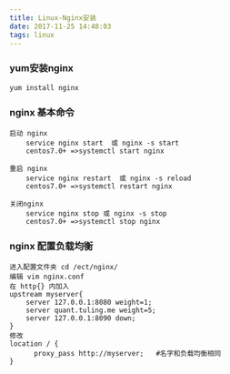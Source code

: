 ```yaml
---
title: Linux-Nginx安装
date: 2017-11-25 14:48:03
tags: linux
---
```


### yum安装nginx 
    yum install nginx
  
### nginx 基本命令
    启动 nginx
        service nginx start  或 nginx -s start
        centos7.0+ =>systemctl start nginx
    
    重启 nginx
        service nginx restart  或 nginx -s reload
        centos7.0+ =>systemctl restart nginx
        
    关闭nginx
        service nginx stop 或 nginx -s stop
        centos7.0+ =>systemctl stop nginx
        
### nginx 配置负载均衡

    进入配置文件夹 cd /ect/nginx/
    编辑 vim nginx.conf
    在 http{} 内加入
    upstream myserver{
        server 127.0.0.1:8080 weight=1;
        server quant.tuling.me weight=5;
        server 127.0.0.1:8090 down;
    }
    修改
    location / {
          proxy_pass http://myserver;   #名字和负载均衡相同
    }